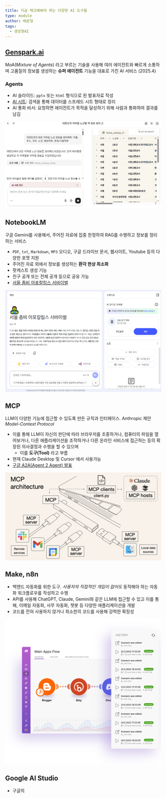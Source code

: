 ```yaml
---
title: 지금 체크해봐야 하는 다양한 AI 도구들
type: module
author: 배문형
tags:
  - 생성형AI
---
```


## [Genspark.ai](https://www.genspark.ai/invite_member?invite_code=YzBkN2EzMDJMYTFmZExiNDhlTGE3MGRMY2M1N2NkODg0MjE2)

MoA(*Mixture of Agents*) 라고 부르는 기술을 사용해 여러 에이전트와 빠르게 소통하며 고품질의 정보를 생성하는 **슈퍼 에이전트** 기능을 대표로 가진 AI 서비스 (2025.4)

### Agents

- AI 슬라이드: `pptx` 또는 `html` 형식으로 된 발표자료 작성
- [AI 시트](https://www.genspark.ai/agents?id=de55b136-3ca6-41f2-afb3-cb073c1c693c): 검색을 통해 데이터를 스프레드 시트 형태로 정리
- AI 통화 비서: 요청하면 에이전트가 목적을 달성하기 위해 사람과 통화하여 결과를 남김

![](../attachments/chatgpt-genspark_ai_sheets.png)

## NotebookLM

구글 Gemini를 사용해서, 주어진 자료에 집중 한정하여 RAG를 수행하고 정보를 정리하는 서비스

- `PDF`, `txt`, `Markdown`, `MP3` 오디오, 구글 드라이브 문서, 웹사이트, Youtube 등의 다양한 포맷 지원
- 주어진 자료 외에서 정보를 생성하는 **환각 현상 최소화**
- 팟캐스트 생성 기능
- 친구 공개 또는 전체 공개 등으로 공유 가능
- [서울 좀비 아포칼립스 서바이벌](https://notebooklm.google.com/notebook/dbf52a76-e468-4a5f-a88b-4a667c0f6435?original_referer=https:%2F%2Fnotebooklm.google%23&pli=1)

![](../attachments/chatgpt-notebook_lm.png)

## MCP

LLM이 다양한 기능에 접근할 수 있도록 만든 규칙과 인터페이스. Anthropic 제안 *Model-Context Protocol*

- 이를 통해 LLM이 자신의 판단에 따라 브라우저를 조종하거나, 컴퓨터의 파일을 열어보거나, 다른 애플리케이션을 조작하거나 다른 온라인 서비스에 접근하는 등의 확장된 의사결정과 수행을 할 수 있으며
	- 이를 **도구(Tool)** 라고 부름
- 현재 Claude Desktop 및 Cursor 에서 사용가능
- [구글 A2A(Agent 2 Agent) 발표](https://developers.googleblog.com/ko/a2a-a-new-era-of-agent-interoperability/)

![](../attachments/chatgpt-mcp.png)

## Make, n8n

- 백엔드 자동화를 위한 도구. *사용자의 직접적인 개입이 없어도* 동작해야 하는 자동화 워크플로우를 작성하고 수행
- API를 사용해 ChatGPT, Claude, Gemini와 같은 LLM에 접근할 수 있고 이를 통해, 이메일 자동화, 사무 자동화, 챗봇 등 다양한 애플리케이션을 개발
- 코드를 전혀 사용하지 않거나 최소한의 코드를 사용해 강력한 확장성

![make-intro](../attachments/make-intro.png)

## Google AI Studio

- 구글의 